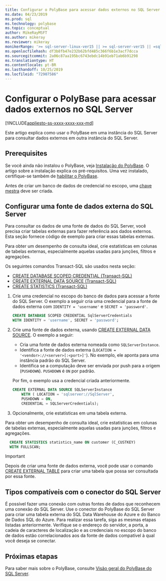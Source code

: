 ```yaml
---
title: Configurar o PolyBase para acessar dados externos no SQL Server | Microsoft Docs
ms.date: 04/23/2019
ms.prod: sql
ms.technology: polybase
ms.topic: conceptual
author: MikeRayMSFT
ms.author: mikeray
ms.reviewer: mikeray
monikerRange: '>= sql-server-linux-ver15 || >= sql-server-ver15 || =sqlallproducts-allversions'
ms.openlocfilehash: df3b8fb47e232b62bfd485c366f6b1e3acf7dcca
ms.sourcegitcommit: 2a06c87aa195bc6743ebdc14b91eb71ab6b91298
ms.translationtype: HT
ms.contentlocale: pt-BR
ms.lasthandoff: 10/25/2019
ms.locfileid: "72907586"
---
```

# <a name="configure-polybase-to-access-external-data-in-sql-server"></a>Configurar o PolyBase para acessar dados externos no SQL Server

[!INCLUDE[appliesto-ss-xxxx-xxxx-xxx-md](../../includes/appliesto-ss-xxxx-xxxx-xxx-md.md)]

Este artigo explica como usar o PolyBase em uma instância do SQL Server para consultar dados externos em outra instância do SQL Server.

## <a name="prerequisites"></a>Prerequisites

Se você ainda não instalou o PolyBase, veja [Instalação do PolyBase](polybase-installation.md). O artigo sobre a instalação explica os pré-requisitos. Uma vez instalado, certifique-se também de [habilitar o PolyBase](polybase-installation.md#enable).

Antes de criar um banco de dados de credencial no escopo, uma [chave mestra](../../t-sql/statements/create-master-key-transact-sql.md) deve ser criada. 

## <a name="configure-a-sql-server-external-data-source"></a>Configurar uma fonte de dados externa do SQL Server

Para consultar os dados de uma fonte de dados do SQL Server, você precisa criar tabelas externas para fazer referência aos dados externos. Esta seção fornece código de exemplo para criar essas tabelas externas. 
 
Para obter um desempenho de consulta ideal, crie estatísticas em colunas de tabelas externas, especialmente aquelas usadas para junções, filtros e agregações.

Os seguintes comandos Transact-SQL são usados nesta seção:

- [CREATE DATABASE SCOPED CREDENTIAL (Transact-SQL)](../../t-sql/statements/create-database-scoped-credential-transact-sql.md)
- [CREATE EXTERNAL DATA SOURCE (Transact-SQL)](../../t-sql/statements/create-external-data-source-transact-sql.md) 
- [CREATE STATISTICS (Transact-SQL)](../../t-sql/statements/create-statistics-transact-sql.md)

1. Crie uma credencial no escopo do banco de dados para acessar a fonte do SQL Server. O exemplo a seguir cria uma credencial para a fonte de dados externa com `IDENTITY = 'username'` e `SECRET = 'password'`.

    ```sql
    CREATE DATABASE SCOPED CREDENTIAL SqlServerCredentials
    WITH IDENTITY = 'username', SECRET = 'password';
    ```

1. Crie uma fonte de dados externa, usando [CREATE EXTERNAL DATA SOURCE](../../t-sql/statements/create-external-data-source-transact-sql.md). O exemplo a seguir:

   - Cria uma fonte de dados externa nomeada como `SQLServerInstance`.
   - Identifica a fonte de dados externa (`LOCATION = '<vendor>://<server>[:<port>]'`). No exemplo, ele aponta para uma instância padrão do SQL Server.
   - Identifica se a computação deve ser enviada por push para a origem (`PUSHDOWN`). `PUSHDOWN` é `ON` por padrão.

   Por fim, o exemplo usa a credencial criada anteriormente.

    ```sql
    CREATE EXTERNAL DATA SOURCE SQLServerInstance
        WITH ( LOCATION = 'sqlserver://SqlServer',
        PUSHDOWN = ON,
        CREDENTIAL = SQLServerCredentials);
    ```

1. Opcionalmente, crie estatísticas em uma tabela externa.

  Para obter um desempenho de consulta ideal, crie estatísticas em colunas de tabelas externas, especialmente aquelas usadas para junções, filtros e agregações.

  ```sql
    CREATE STATISTICS statistics_name ON customer (C_CUSTKEY)
    WITH FULLSCAN;
  ```

>[!IMPORTANT] 
>Depois de criar uma fonte de dados externa, você pode usar o comando [CREATE EXTERNAL TABLE](../../t-sql/statements/create-external-table-transact-sql.md) para criar uma tabela que possa ser consultada por essa fonte.

## <a name="sql-server-connector-compatible-types"></a>Tipos compatíveis com o conector do SQL Server

É possível fazer uma conexão com outras fontes de dados que reconhecem uma conexão do SQL Server. Use o conector do PolyBase do SQL Server para criar uma tabela externa do SQL Data Warehouse do Azure e do Banco de Dados SQL do Azure. Para realizar essa tarefa, siga as mesmas etapas listadas anteriormente. Verifique se o endereço do servidor, a porta, a cadeia de caracteres de localização e as credenciais no escopo do banco de dados estão correlacionados aos da fonte de dados compatível à qual você deseja se conectar.

## <a name="next-steps"></a>Próximas etapas

Para saber mais sobre o PolyBase, consulte [Visão geral do PolyBase do SQL Server](polybase-guide.md).
